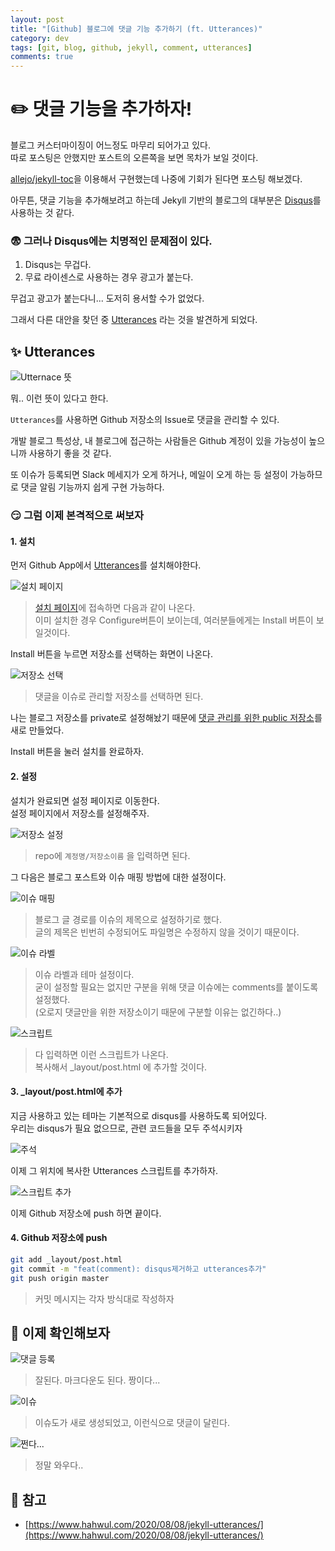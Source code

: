 ```yaml
---
layout: post
title: "[Github] 블로그에 댓글 기능 추가하기 (ft. Utterances)"
category: dev
tags: [git, blog, github, jekyll, comment, utterances]
comments: true
---
```


# ✏️ 댓글 기능을 추가하자!

블로그 커스터마이징이 어느정도 마무리 되어가고 있다.  
따로 포스팅은 안했지만 포스트의 오른쪽을 보면 목차가 보일 것이다.  

[allejo/jekyll-toc](https://github.com/allejo/jekyll-toc)을 이용해서 구현했는데 나중에 기회가 된다면 포스팅 해보겠다.  

아무튼, 댓글 기능을 추가해보려고 하는데 Jekyll 기반의 블로그의 대부분은 [Disqus](https://disqus.com/)를 사용하는 것 같다.  

### 😨 그러나 Disqus에는 **치명적인** 문제점이 있다.
1. Disqus는 무겁다.
2. 무료 라이센스로 사용하는 경우 광고가 붙는다.

무겁고 광고가 붙는다니... 도저히 용서할 수가 없었다.

그래서 다른 대안을 찾던 중 [Utterances](https://utteranc.es/) 라는 것을 발견하게 되었다.

## ✨ Utterances
![Utternace 뜻](https://github.com/outstanding1301/outstanding1301.github.io/blob/master/imgs/git/2021-01-07-utterances/utterance.png?raw=true)

뭐.. 이런 뜻이 있다고 한다. 

`Utterances`를 사용하면 Github 저장소의 Issue로 댓글을 관리할 수 있다.  

개발 블로그 특성상, 내 블로그에 접근하는 사람들은 Github 계정이 있을 가능성이 높으니까 사용하기 좋을 것 같다.  

또 이슈가 등록되면 Slack 메세지가 오게 하거나, 메일이 오게 하는 등 설정이 가능하므로 댓글 알림 기능까지 쉽게 구현 가능하다.

### 😏 그럼 이제 본격적으로 써보자
#### 1. 설치
먼저 Github App에서 [Utterances](https://github.com/apps/utterances)를 설치해야한다.


![설치 페이지](https://github.com/outstanding1301/outstanding1301.github.io/blob/master/imgs/git/2021-01-07-utterances/install-1.png?raw=true)

> [설치 페이지](https://github.com/apps/utterances)에 접속하면 다음과 같이 나온다.  
> 이미 설치한 경우 Configure버튼이 보이는데, 여러분들에게는 Install 버튼이 보일것이다.


Install 버튼을 누르면 저장소를 선택하는 화면이 나온다.

![저장소 선택](https://github.com/outstanding1301/outstanding1301.github.io/blob/master/imgs/git/2021-01-07-utterances/install-2.png?raw=true)

> 댓글을 이슈로 관리할 저장소를 선택하면 된다.  

나는 블로그 저장소를 private로 설정해놨기 때문에 [댓글 관리를 위한 public 저장소](https://github.com/outstanding1301/blog-comments)를 새로 만들었다.

Install 버튼을 눌러 설치를 완료하자.

#### 2. 설정
설치가 완료되면 설정 페이지로 이동한다.  
설정 페이지에서 저장소를 설정해주자.

![저장소 설정](https://github.com/outstanding1301/outstanding1301.github.io/blob/master/imgs/git/2021-01-07-utterances/config-1.png?raw=true)

> repo에 `계정명/저장소이름` 을 입력하면 된다.

그 다음은 블로그 포스트와 이슈 매핑 방법에 대한 설정이다.

![이슈 매핑](https://github.com/outstanding1301/outstanding1301.github.io/blob/master/imgs/git/2021-01-07-utterances/config-2.png?raw=true)

> 블로그 글 경로를 이슈의 제목으로 설정하기로 했다.  
> 글의 제목은 빈번히 수정되어도 파일명은 수정하지 않을 것이기 때문이다.

![이슈 라벨](https://github.com/outstanding1301/outstanding1301.github.io/blob/master/imgs/git/2021-01-07-utterances/config-3.png?raw=true)

> 이슈 라벨과 테마 설정이다.  
> 굳이 설정할 필요는 없지만 구분을 위해 댓글 이슈에는 comments를 붙이도록 설정했다.  
> (오로지 댓글만을 위한 저장소이기 때문에 구분할 이유는 없긴하다..)

![스크립트](https://github.com/outstanding1301/outstanding1301.github.io/blob/master/imgs/git/2021-01-07-utterances/config-4.png?raw=true)
> 다 입력하면 이런 스크립트가 나온다.  
> 복사해서 _layout/post.html 에 추가할 것이다.

#### 3. _layout/post.html에 추가
지금 사용하고 있는 테마는 기본적으로 disqus를 사용하도록 되어있다.  
우리는 disqus가 필요 없으므로, 관련 코드들을 모두 주석시키자

![주석](https://github.com/outstanding1301/outstanding1301.github.io/blob/master/imgs/git/2021-01-07-utterances/post-1.png?raw=true)

이제 그 위치에 복사한 Utterances 스크립트를 추가하자.

![스크립트 추가](https://github.com/outstanding1301/outstanding1301.github.io/blob/master/imgs/git/2021-01-07-utterances/post-2.png?raw=true)

이제 Github 저장소에 push 하면 끝이다.

#### 4. Github 저장소에 push
```bash
git add _layout/post.html
git commit -m "feat(comment): disqus제거하고 utterances추가"
git push origin master
```
> 커밋 메시지는 각자 방식대로 작성하자

## 🔎 이제 확인해보자

![댓글 등록](https://github.com/outstanding1301/outstanding1301.github.io/blob/master/imgs/git/2021-01-07-utterances/comment-1.png?raw=true)

> 잘된다. 마크다운도 된다. 짱이다...

![이슈](https://github.com/outstanding1301/outstanding1301.github.io/blob/master/imgs/git/2021-01-07-utterances/comment-2.png?raw=true)

> 이슈도가 새로 생성되었고, 이런식으로 댓글이 달린다.



![쩐다...](https://media.giphy.com/media/M33UV4NDvkTHa/giphy.gif)
> 정말 와우다..

## 🚀 참고

- [https://www.hahwul.com/2020/08/08/jekyll-utterances/](https://www.hahwul.com/2020/08/08/jekyll-utterances/)
